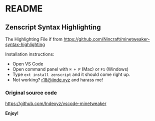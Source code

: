 # README
## Zenscript Syntax Highlighting

The Highlighting File if from https://github.com/Nincraft/minetweaker-syntax-highlighting

Installation instructions:

* Open VS Code
* Open command panel with `⌘ + P` (Mac) or `F1` (Windows)
* Type `ext install zenscript` and it should come right up.
* Not working? r18@iinde.xyz and harass me!

### Original source code

https://github.com/Indexyz/vscode-minetweaker

**Enjoy!**
